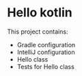 # Hello kotlin
This project contains: 
- Gradle configuration
- IntelliJ configuration
- Hello class
- Tests for Hello class